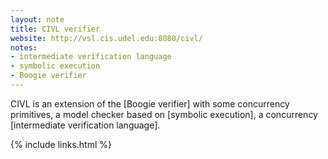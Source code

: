 ```yaml
---
layout: note
title: CIVL verifier
website: http://vsl.cis.udel.edu:8080/civl/
notes:
- intermediate verification language
- symbolic execution
- Boogie verifier
---
```


CIVL is an extension of the [Boogie verifier] with some concurrency primitives,
a model checker based on [symbolic execution],
a concurrency [intermediate verification language].

{% include links.html %}
